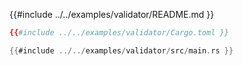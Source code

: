 {{#include ../../examples/validator/README.md }}

```toml
{{#include ../../examples/validator/Cargo.toml }}
```

```rust
{{#include ../../examples/validator/src/main.rs }}
```


